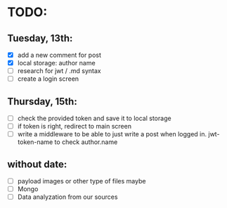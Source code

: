 # TODO:
## Tuesday, 13th:
- [X] add a new comment for post
- [X] local storage: author name
- [ ] research for jwt / .md syntax
- [ ] create a login screen
## Thursday, 15th:
- [ ] check the provided token and save it to local storage
- [ ] if token is right, redirect to main screen
- [ ] write a middleware to be able to just write a post when logged in. jwt-token-name to check
	  author.name
## without date:
- [ ] payload images or other type of files maybe
- [ ] Mongo
- [ ] Data analyzation from our sources